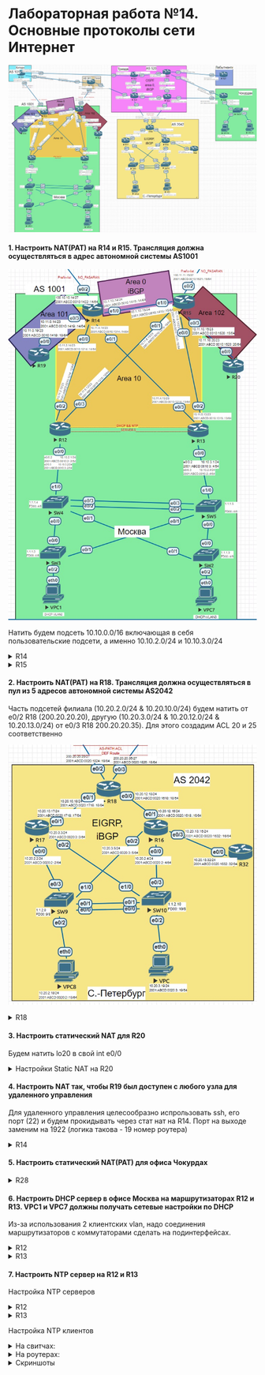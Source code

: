 # Лабораторная работа №14. Основные протоколы сети Интернет

![top](top.JPG)

#### 1. Настроить NAT(PAT) на R14 и R15. Трансляция должна осуществляться в адрес автономной системы AS1001

![msk](msk.JPG)

Натить будем подсеть 10.10.0.0/16 включающая в себя пользовательские подсети, а именно 10.10.2.0/24 и 10.10.3.0/24



<details>
 <summary>R14</summary>

``` bash

conf t

access-list 1 permit 10.10.0.0 0.0.255.255
ip nat inside source list 1 int e0/2 overload

int e0/2
 ip nat outside
int e0/0
 ip nat inside
int e0/1
 ip nat inside
int e0/3
 ip nat inside
 end
wr mem

```
</details>



<details>
 <summary>R15</summary>

``` bash

conf t

access-list 1 permit 10.10.0.0 0.0.255.255
ip nat inside source list 1 int e0/2 overload

int e0/2
 ip nat outside
int e0/0
 ip nat inside
int e0/1
 ip nat inside
int e0/3
 ip nat inside
 end
wr mem

```
</details>

#### 2. Настроить NAT(PAT) на R18. Трансляция должна осуществляться в пул из 5 адресов автономной системы AS2042

Часть подсетей филиала  (10.20.2.0/24 & 10.20.10.0/24) будем натить от e0/2 R18 (200.20.20.20), другую (10.20.3.0/24 & 10.20.12.0/24 & 10.20.13.0/24) от e0/3 R18 200.20.20.35). Для этого создадим ACL 20 и 25 соответственно

![spb](spb.JPG)


<details>
 <summary>R18</summary>

``` bash

conf t

access-list 20 permit 10.20.2.0 0.0.0.255
access-list 20 permit 10.20.10.0 0.0.0.255
ip nat inside source list 20 int e0/2 overload

access-list 25 permit 10.20.3.0 0.0.0.255
access-list 25 permit 10.20.12.0 0.0.0.255
access-list 25 permit 10.20.13.0 0.0.0.255
ip nat inside source list 25 int e0/3 overload

int e0/2
 ip nat outside
int e0/3
 ip nat outside
int e0/0
 ip nat inside
int e0/1
 ip nat inside
 end
wr mem

```
</details>

#### 3. Настроить статический NAT для R20

Будем натить lo20 в свой int e0/0

<details>
 <summary>Настройки Static NAT на R20</summary>

``` bash

conf t
int lo20
 ip address 100.0.10.20 255.255.255.255
 ipv6 enable
 ipv6 address FC00::10:20/128
 ipv6 address FE80::20 link-local
 ipv6 ospf 1 area 102
 ip nat inside
 
int e0/0
 ip nat outside
 exit

ip nat inside source static 100.0.10.20 10.11.10.20
exit
wr mem

```
</details>


#### 4. Настроить NAT так, чтобы R19 был доступен с любого узла для удаленного управления

Для удаленного управления целесообразно испрользовать ssh, его порт (22) и будем прокидывать через стат нат на R14. Порт на выходе заменим на 1922 (логика такова - 19 номер роутера)


<details>
 <summary>R14</summary>

``` bash

conf t

ip nat inside source static tcp 10.11.0.19 22 100.10.10.14 1922
exit
wr mem

```
</details>

#### 5. Настроить статический NAT(PAT) для офиса Чокурдах


<details>
 <summary> R28</summary>

``` bash

conf t
int e0/0
 ip nat outside

 int e0/1
 ip nat outside

int e0/2.3
 ip nat inside

int e0/2.4
 ip nat inside
 exit

ip nat inside source static 10.30.3.30 200.30.30.33
ip nat inside source static 10.30.4.31 200.30.33.45

exit
wr mem

```
</details>


#### 6. Настроить DHCP сервер в офисе Москва на маршрутизаторах R12 и R13. VPC1 и VPC7 должны получать сетевые настройки по DHCP

Из-за использования 2 клиентских vlan, надо соединения маршрутизаторов с коммутаторами сделать на подинтерфейсах.

<details>
 <summary>R12</summary>

``` bash

#SUB

conf t
default int e0/0
default int e0/1

int e0/0.2
  description "R12 to SW4"
  encapsulation dot1q 2
  ip address 10.10.2.1 255.255.255.0
  ipv6 address FE80::12 link-local
  ipv6 address 2001:ABCD:0010:2::2/128
  ipv6 enable
  no shutdown
  exit

int e0/0.3
  description "R12 to SW5"
  encapsulation dot1q 3
  ip address 10.10.3.2 255.255.255.0
  ipv6 address FE80::12 link-local
  ipv6 address 2001:ABCD:0010:3::3/128
  ipv6 enable
  no shutdown
  end

#DHCP

conf t
service dhcp
ip dhcp excluded-address 10.10.2.1 10.10.2.9
ip dhcp excluded-address 10.10.2.250 10.10.2.254
ip dhcp excluded-address 10.10.3.1 10.10.3.9
ip dhcp excluded-address 10.10.3.250 10.10.3.254

ip dhcp pool VLAN2
 network 10.10.2.0 255.255.255.0
 default-router 10.10.2.1

ip dhcp pool VLAN3
 network 10.10.3.0 255.255.255.0
 default-router 10.10.3.1

ipv6 unicast-routing

ipv6 dhcp pool IPV6-VLAN2
address prefix 2001:ABCD:10:2::/64

ipv6 dhcp pool IPV6-VLAN3
address prefix 2001:ABCD:10:3::/64

int e0/0.2
ipv6 dhcp server IPV6-VLAN2
ipv6 nd managed-config-flag

int e0/0.3
ipv6 dhcp server IPV6-VLAN3
ipv6 nd managed-config-flag
end
wr mem

```
</details>

<details>
 <summary>R13</summary>

``` bash

#SUB
conf t
default int e0/0
default int e0/1

int e0/0.3
  description "R13 to SW5"
  encapsulation dot1q 3
  ip address 10.10.3.1 255.255.255.0
  ipv6 address FE80::13 link-local
  ipv6 address 2001:ABCD:0010:3::4/128
  ipv6 enable
  no shutdown
  exit

int e0/0.2
  description "R13 to SW4"
  encapsulation dot1q 2
  ip address 10.10.2.4 255.255.255.0
  ipv6 address FE80::13 link-local
  ipv6 address 2001:ABCD:0010:2::4/128
  ipv6 enable
  no shutdown
  end
  

#DHCP

conf t
service dhcp
ip dhcp excluded-address 10.10.2.1 10.10.2.9
ip dhcp excluded-address 10.10.2.250 10.10.2.254
ip dhcp excluded-address 10.10.3.1 10.10.3.9
ip dhcp excluded-address 10.10.3.250 10.10.3.254

ip dhcp pool VLAN2
 network 10.10.2.0 255.255.255.0
 default-router 10.10.2.1

ip dhcp pool VLAN3
 network 10.10.3.0 255.255.255.0
 default-router 10.10.3.1

ipv6 unicast-routing

ipv6 dhcp pool IPV6-VLAN2
address prefix 2001:ABCD:10:2::/64

ipv6 dhcp pool IPV6-VLAN3
address prefix 2001:ABCD:10:3::/64

int e0/0.2
ipv6 dhcp server IPV6-VLAN2
ipv6 nd managed-config-flag

int e0/0.3
ipv6 dhcp server IPV6-VLAN3
ipv6 nd managed-config-flag
end
wr mem

```
</details>


#### 7. Настроить NTP сервер на R12 и R13

Настройка NTP серверов

<details>
 <summary>R12</summary>

``` bash

conf t

ntp master 2
 clock timezone UTC 3
 clock calendar-valid
 ntp update-calendar

int e0/0.999
 encapsulation dot1q 999
 ip address 1.1.1.12 255.252.0.0
 ipv6 address FD00::12/8
 ipv6 enable
 ntp broadcast
 no shut

```
</details>




<details>
 <summary>R13</summary>

``` bash

conf t

ntp master 2
 clock timezone UTC 3
 clock calendar-valid
 ntp update-calendar
 

int e0/0.999
 encapsulation dot1q 999
 ip address 1.1.1.13 255.252.0.0
 ipv6 address FD00::13/8
 ipv6 enable
 ntp broadcast
 no shut

```

</details>


Настройка NTP клиентов

<details>
 <summary>На свитчах:</summary>

``` bash

conf t
int vlan 999
 ntp broad client
 end
wr mem

```
</details>


<details>
<summary>На роутерах:</summary>

``` bash

conf t
 ntp server 10.11.2.12
 ntp server 10.11.4.13
 end
wr mem
 

```
</details>

<details>
<summary>Скриншоты</summary>

![r19_ntp_clock](r19_ntp_clock.jpg)

![sw4_ntp_clock](sw4_ntp_clock.jpg)

![vpc_dhcp](vpc_dhcp.JPG)

![vpc_dhcp_ipv6](vpc_dhcp_ipv6.JPG)

</details>



